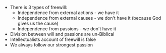 - There is 3 types of freewill:
    - Independence from external actions - we have it
    - Independence from external causes - we don't have it (because God gives us the cause)
    - Independence from passions - we don't have it
- Division between will and passions are un-Biblical
- Intellectualists account of freewill is false
- We always follow our strongest passion
